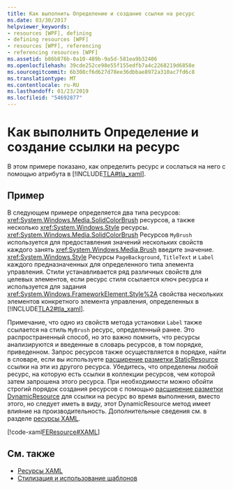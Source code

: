 ```yaml
---
title: Как выполнить Определение и создание ссылки на ресурс
ms.date: 03/30/2017
helpviewer_keywords:
- resources [WPF], defining
- defining resources [WPF]
- resources [WPF], referencing
- referencing resources [WPF]
ms.assetid: b86b876b-0a10-489b-9a5d-581ea9b32406
ms.openlocfilehash: 39cde252ce98e55f155edfb7a4c2268219d6858e
ms.sourcegitcommit: 6b308cf6d627d78ee36dbbae8972a310ac7fd6c8
ms.translationtype: MT
ms.contentlocale: ru-RU
ms.lasthandoff: 01/23/2019
ms.locfileid: "54692877"
---
```

# <a name="how-to-define-and-reference-a-resource"></a>Как выполнить Определение и создание ссылки на ресурс
В этом примере показано, как определить ресурс и сослаться на него с помощью атрибута в [!INCLUDE[TLA#tla_xaml](../../../../includes/tlasharptla-xaml-md.md)].  
  
## <a name="example"></a>Пример  
 В следующем примере определяется два типа ресурсов: <xref:System.Windows.Media.SolidColorBrush> ресурсов, а также несколько <xref:System.Windows.Style> ресурсы. <xref:System.Windows.Media.SolidColorBrush> Ресурсов `MyBrush` используется для предоставления значений нескольких свойств каждого занять <xref:System.Windows.Media.Brush> введите значение. <xref:System.Windows.Style> Ресурсы `PageBackground`, `TitleText` и `Label` каждого предназначенных для определенного типа элемента управления. Стили устанавливается ряд различных свойств для целевых элементов, если ресурс стиля ссылается ключ ресурса и используется для задания <xref:System.Windows.FrameworkElement.Style%2A> свойства нескольких элементов конкретного элемента управления, определенных в [!INCLUDE[TLA2#tla_xaml](../../../../includes/tla2sharptla-xaml-md.md)].  
  
 Примечание, что одно из свойств метода установки `Label` также ссылается на стиль `MyBrush` ресурс, определенный ранее. Это распространенный способ, но это важно помнить, что ресурсы анализируются и введенные в словарь ресурсов, в том порядке, приведенном. Запрос ресурсов также осуществляется в порядке, найти в словаре, если вы используете [расширение разметки StaticResource](../../../../docs/framework/wpf/advanced/staticresource-markup-extension.md) ссылки на эти из другого ресурса. Убедитесь, что определены любой ресурс, на которую есть ссылки в коллекции ресурсов, чем которой затем запрошена этого ресурса. При необходимости можно обойти строгий порядок создания ресурсов с помощью [расширение разметки DynamicResource](../../../../docs/framework/wpf/advanced/dynamicresource-markup-extension.md) для ссылки на ресурс во время выполнения, вместо этого, но следует иметь в виду, этот DynamicResource метод имеет влияние на производительность. Дополнительные сведения см. в разделе [ресурсы XAML](../../../../docs/framework/wpf/advanced/xaml-resources.md).  
  
 [!code-xaml[FEResource#XAML](../../../../samples/snippets/csharp/VS_Snippets_Wpf/FEResource/CS/default.xaml#xaml)]  
  
## <a name="see-also"></a>См. также
- [Ресурсы XAML](../../../../docs/framework/wpf/advanced/xaml-resources.md)
- [Стилизация и использование шаблонов](../../../../docs/framework/wpf/controls/styling-and-templating.md)
